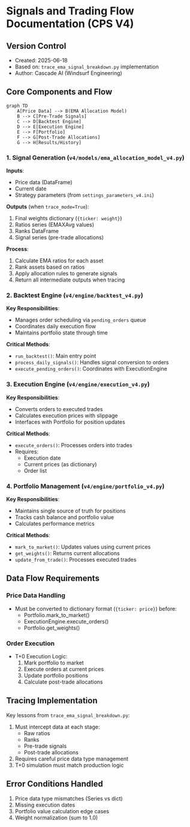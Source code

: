 # Signals and Trading Flow Documentation (CPS V4)

## Version Control
- Created: 2025-06-18
- Based on: `trace_ema_signal_breakdown.py` implementation
- Author: Cascade AI (Windsurf Engineering)

## Core Components and Flow

```mermaid
graph TD
    A[Price Data] --> B(EMA Allocation Model)
    B --> C[Pre-Trade Signals]
    C --> D[Backtest Engine]
    D --> E[Execution Engine]
    E --> F[Portfolio]
    F --> G[Post-Trade Allocations]
    G --> H[Results/History]
```

### 1. Signal Generation (`v4/models/ema_allocation_model_v4.py`)
**Inputs**:
- Price data (DataFrame)
- Current date  
- Strategy parameters (from `settings_parameters_v4.ini`)

**Outputs** (when `trace_mode=True`):
1. Final weights dictionary (`{ticker: weight}`)
2. Ratios series (EMAXAvg values)
3. Ranks DataFrame
4. Signal series (pre-trade allocations)

**Process**:
1. Calculate EMA ratios for each asset
2. Rank assets based on ratios
3. Apply allocation rules to generate signals
4. Return all intermediate outputs when tracing

### 2. Backtest Engine (`v4/engine/backtest_v4.py`)
**Key Responsibilities**:
- Manages order scheduling via `pending_orders` queue
- Coordinates daily execution flow
- Maintains portfolio state through time

**Critical Methods**:
- `run_backtest()`: Main entry point
- `process_daily_signals()`: Handles signal conversion to orders
- `execute_pending_orders()`: Coordinates with ExecutionEngine

### 3. Execution Engine (`v4/engine/execution_v4.py`)
**Key Responsibilities**:
- Converts orders to executed trades
- Calculates execution prices with slippage
- Interfaces with Portfolio for position updates

**Critical Methods**:
- `execute_orders()`: Processes orders into trades
- Requires:
  - Execution date
  - Current prices (as dictionary)
  - Order list

### 4. Portfolio Management (`v4/engine/portfolio_v4.py`)
**Key Responsibilities**:
- Maintains single source of truth for positions
- Tracks cash balance and portfolio value
- Calculates performance metrics

**Critical Methods**:
- `mark_to_market()`: Updates values using current prices
- `get_weights()`: Returns current allocations
- `update_from_trade()`: Processes executed trades

## Data Flow Requirements

### Price Data Handling
- Must be converted to dictionary format (`{ticker: price}`) before:
  - Portfolio.mark_to_market()
  - ExecutionEngine.execute_orders()
  - Portfolio.get_weights()

### Order Execution
- T+0 Execution Logic:
  1. Mark portfolio to market
  2. Execute orders at current prices
  3. Update portfolio positions
  4. Calculate post-trade allocations

## Tracing Implementation
Key lessons from `trace_ema_signal_breakdown.py`:
1. Must intercept data at each stage:
   - Raw ratios
   - Ranks 
   - Pre-trade signals
   - Post-trade allocations
2. Requires careful price data type management
3. T+0 simulation must match production logic

## Error Conditions Handled
1. Price data type mismatches (Series vs dict)
2. Missing execution dates
3. Portfolio value calculation edge cases
4. Weight normalization (sum to 1.0)
